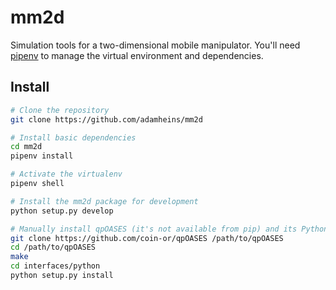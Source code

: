 # mm2d

Simulation tools for a two-dimensional mobile manipulator. You'll need
[pipenv](https://pipenv.pypa.io) to manage the virtual environment and
dependencies.

## Install
```bash
# Clone the repository
git clone https://github.com/adamheins/mm2d

# Install basic dependencies
cd mm2d
pipenv install

# Activate the virtualenv
pipenv shell

# Install the mm2d package for development
python setup.py develop

# Manually install qpOASES (it's not available from pip) and its Python bindings
git clone https://github.com/coin-or/qpOASES /path/to/qpOASES
cd /path/to/qpOASES
make
cd interfaces/python
python setup.py install
```
